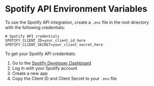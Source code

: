 # Spotify API Environment Variables

To use the Spotify API integration, create a `.env` file in the root directory with the following credentials:

```
# Spotify API credentials
SPOTIFY_CLIENT_ID=your_client_id_here
SPOTIFY_CLIENT_SECRET=your_client_secret_here
```

To get your Spotify API credentials:

1. Go to the [Spotify Developer Dashboard](https://developer.spotify.com/dashboard/)
2. Log in with your Spotify account
3. Create a new app
4. Copy the Client ID and Client Secret to your `.env` file
